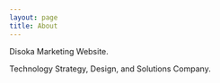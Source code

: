 ```yaml
---
layout: page
title: About
---
```


<p class="message">
  Disoka Marketing Website.
</p>

Technology Strategy, Design, and Solutions Company.
